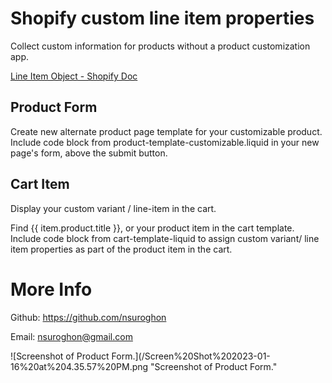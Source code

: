 # Shopify custom line item properties

Collect custom information for products without a product customization app.

[Line Item Object - Shopify Doc](https://shopify.dev/api/liquid/objects/line_item)

## Product Form

Create new alternate product page template for your customizable product.
Include code block from product-template-customizable.liquid in your new page's form, above the submit button. 

## Cart Item

Display your custom variant / line-item in the cart. 

Find {{ item.product.title }}, or your product item in the cart template. 
Include code block from cart-template-liquid to assign custom variant/ line item properties as part of the product item in the cart. 

# More Info
Github: https://github.com/nsuroghon

Email: nsuroghon@gmail.com

![Screenshot of Product Form.](/Screen%20Shot%202023-01-16%20at%204.35.57%20PM.png "Screenshot of Product Form."